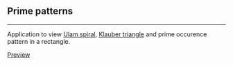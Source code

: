 ## Prime patterns
-----------------
Application to view [Ulam spiral](https://en.wikipedia.org/wiki/Ulam_spiral), 
[Klauber triangle](https://en.wikipedia.org/wiki/Laurence_Monroe_Klauber#Mathematics) and prime occurence pattern in a rectangle. 

[Preview](https://rawgit.com/krmld/PrimePatterns/master/index.html)

